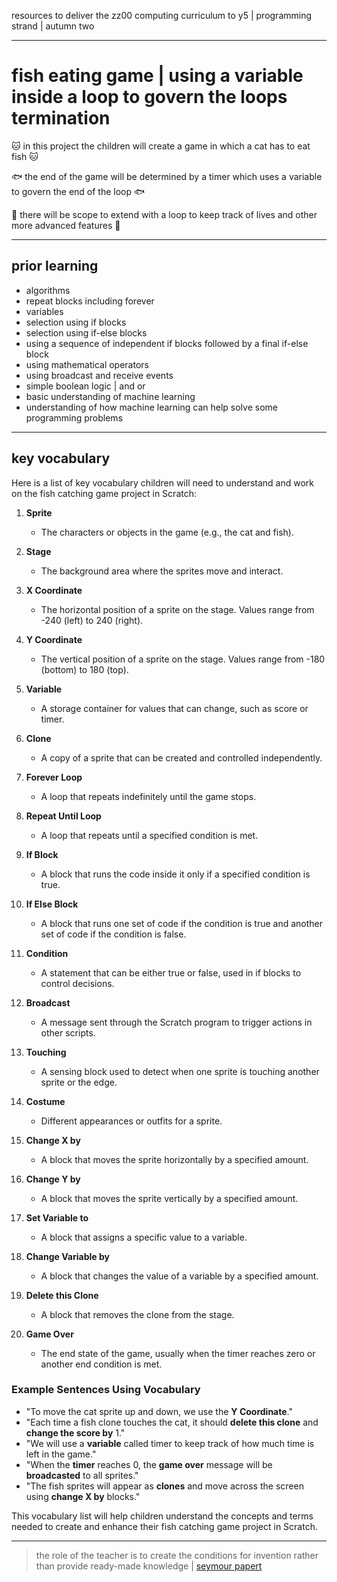 resources to deliver the zz00 computing curriculum to y5 | programming strand | autumn two

---

# fish eating game | using a variable inside a loop to govern the loops termination

🐱 in this project the children will create a game in which a cat has to eat fish 🐱

🐟 the end of the game will be determined by a timer which uses a variable to govern the end of the loop 🐟

🐡 there will be scope to extend with a loop to keep track of lives and other more advanced features 🐡

---

## prior learning

- algorithms
- repeat blocks including forever
- variables
- selection using if blocks
- selection using if-else blocks
- using a sequence of independent if blocks followed by a final if-else block
- using mathematical operators
- using broadcast and receive events
- simple boolean logic | and or
- basic understanding of machine learning
- understanding of how machine learning can help solve some programming problems

---

## key vocabulary

Here is a list of key vocabulary children will need to understand and work on the fish catching game project in Scratch:

1. **Sprite**
   - The characters or objects in the game (e.g., the cat and fish).

2. **Stage**
   - The background area where the sprites move and interact.

3. **X Coordinate**
   - The horizontal position of a sprite on the stage. Values range from -240 (left) to 240 (right).

4. **Y Coordinate**
   - The vertical position of a sprite on the stage. Values range from -180 (bottom) to 180 (top).

5. **Variable**
   - A storage container for values that can change, such as score or timer.

6. **Clone**
   - A copy of a sprite that can be created and controlled independently.

7. **Forever Loop**
   - A loop that repeats indefinitely until the game stops.

8. **Repeat Until Loop**
   - A loop that repeats until a specified condition is met.

9. **If Block**
   - A block that runs the code inside it only if a specified condition is true.

10. **If Else Block**
    - A block that runs one set of code if the condition is true and another set of code if the condition is false.

11. **Condition**
    - A statement that can be either true or false, used in if blocks to control decisions.

12. **Broadcast**
    - A message sent through the Scratch program to trigger actions in other scripts.

13. **Touching**
    - A sensing block used to detect when one sprite is touching another sprite or the edge.

14. **Costume**
    - Different appearances or outfits for a sprite.

15. **Change X by**
    - A block that moves the sprite horizontally by a specified amount.

16. **Change Y by**
    - A block that moves the sprite vertically by a specified amount.

17. **Set Variable to**
    - A block that assigns a specific value to a variable.

18. **Change Variable by**
    - A block that changes the value of a variable by a specified amount.

19. **Delete this Clone**
    - A block that removes the clone from the stage.

20. **Game Over**
    - The end state of the game, usually when the timer reaches zero or another end condition is met.

### Example Sentences Using Vocabulary

- "To move the cat sprite up and down, we use the **Y Coordinate**."
- "Each time a fish clone touches the cat, it should **delete this clone** and **change the score by** 1."
- "We will use a **variable** called timer to keep track of how much time is left in the game."
- "When the **timer** reaches 0, the **game over** message will be **broadcasted** to all sprites."
- "The fish sprites will appear as **clones** and move across the screen using **change X by** blocks."

This vocabulary list will help children understand the concepts and terms needed to create and enhance their fish catching game project in Scratch.

---

> the role of the teacher is to create the conditions for invention rather than provide ready-made knowledge | [seymour papert](https://www.media.mit.edu/posts/the-seeds-that-seymour-sowed/)

